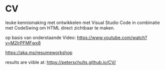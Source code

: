 # CV
leuke kennismaking met ontwikkelen met Visual Studio Code in combinatie met CodeSwing om HTML direct zichtbaar te maken.

op basis van onderstaande Video:
https://www.youtube.com/watch?v=M2IrPFMFwx8

https://aka.ms/resumeworkshop 


results are viible at: https://peterschults.github.io/CV/

